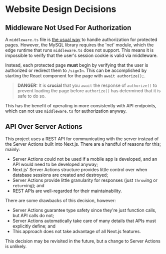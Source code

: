 # Website Design Decisions

## Middleware Not Used For Authorization
A `middleware.ts` file is [the usual way](https://nextjs.org/docs/pages/building-your-application/authentication#protecting-routes-with-middleware) to handle authorization for protected pages. However, the MySQL library requires the 'net' module, which the edge runtime that runs `middleware.ts` does not support. This means it is impossible to verify that the user's session cookie is valid via middleware. 

Instead, each protected page **must** begin by verifying that the user is authorized or redirect them to `/signIn`. This can be accomplished by starting the React component for the page with `await authorize();`.
> **DANGER:** It is **crucial** that you `await` the response of `authorize()` to prevent loading the page before `authorize()` has determined that it is safe to do so.

This has the benefit of operating in more consistently with API endpoints, which can not use `middleware.ts` for authorization anyway.

## API Over Server Actions
This project uses a REST API for communicating with the server instead of the Server Actions built into Next.js. There are a handful of reasons for this; mainly:
  - Server Actions could not be used if a mobile app is developed, and an API would need to be developed anyway;
  - Next.js' Server Actions structure provides little control over when database sessions are created and destroyed; 
  - Server Actions provide little granularity for responses (just `throw`ing or `return`ing); and
  - REST APIs are well-regarded for their maintainability.

There are some drawbacks of this decision, however:
  - Server Actions guarantee type safety since they're just function calls, but API calls do not;
  - Server Actions automatically take care of many details that APIs must explicitly define; and
  - This approach does not take advantage of all Next.js features.

This decision may be revisited in the future, but a change to Server Actions is unlikely.